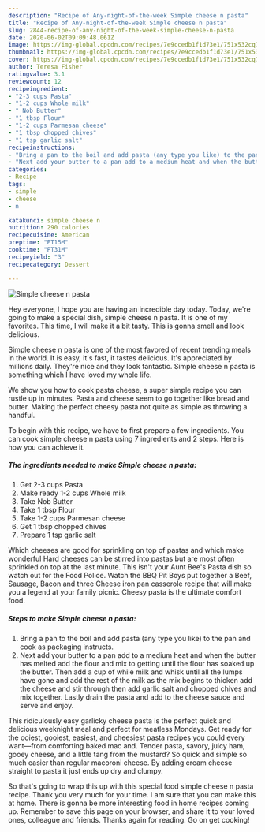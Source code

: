 ```yaml
---
description: "Recipe of Any-night-of-the-week Simple cheese n pasta"
title: "Recipe of Any-night-of-the-week Simple cheese n pasta"
slug: 2844-recipe-of-any-night-of-the-week-simple-cheese-n-pasta
date: 2020-06-02T09:09:48.061Z
image: https://img-global.cpcdn.com/recipes/7e9ccedb1f1d73e1/751x532cq70/simple-cheese-n-pasta-recipe-main-photo.jpg
thumbnail: https://img-global.cpcdn.com/recipes/7e9ccedb1f1d73e1/751x532cq70/simple-cheese-n-pasta-recipe-main-photo.jpg
cover: https://img-global.cpcdn.com/recipes/7e9ccedb1f1d73e1/751x532cq70/simple-cheese-n-pasta-recipe-main-photo.jpg
author: Teresa Fisher
ratingvalue: 3.1
reviewcount: 12
recipeingredient:
- "2-3 cups Pasta"
- "1-2 cups Whole milk"
- " Nob Butter"
- "1 tbsp Flour"
- "1-2 cups Parmesan cheese"
- "1 tbsp chopped chives"
- "1 tsp garlic salt"
recipeinstructions:
- "Bring a pan to the boil and add pasta (any type you like) to the pan and cook as packaging instructs."
- "Next add your butter to a pan add to a medium heat and when the butter has melted add the flour and mix to getting until the flour has soaked up the butter. Then add a cup of while milk and whisk until all the lumps have gone and add the rest of the milk as the mix begins to thicken add the cheese and stir through then add garlic salt and chopped chives and mix together. Lastly drain the pasta and add to the cheese sauce and serve and enjoy."
categories:
- Recipe
tags:
- simple
- cheese
- n

katakunci: simple cheese n 
nutrition: 290 calories
recipecuisine: American
preptime: "PT15M"
cooktime: "PT31M"
recipeyield: "3"
recipecategory: Dessert

---
```



![Simple cheese n pasta](https://img-global.cpcdn.com/recipes/7e9ccedb1f1d73e1/751x532cq70/simple-cheese-n-pasta-recipe-main-photo.jpg)

Hey everyone, I hope you are having an incredible day today. Today, we're going to make a special dish, simple cheese n pasta. It is one of my favorites. This time, I will make it a bit tasty. This is gonna smell and look delicious.

Simple cheese n pasta is one of the most favored of recent trending meals in the world. It is easy, it's fast, it tastes delicious. It's appreciated by millions daily. They're nice and they look fantastic. Simple cheese n pasta is something which I have loved my whole life.

We show you how to cook pasta cheese, a super simple recipe you can rustle up in minutes. Pasta and cheese seem to go together like bread and butter. Making the perfect cheesy pasta not quite as simple as throwing a handful.


To begin with this recipe, we have to first prepare a few ingredients. You can cook simple cheese n pasta using 7 ingredients and 2 steps. Here is how you can achieve it.

<!--inarticleads1-->

##### The ingredients needed to make Simple cheese n pasta:

1. Get 2-3 cups Pasta
1. Make ready 1-2 cups Whole milk
1. Take  Nob Butter
1. Take 1 tbsp Flour
1. Take 1-2 cups Parmesan cheese
1. Get 1 tbsp chopped chives
1. Prepare 1 tsp garlic salt


Which cheeses are good for sprinkling on top of pastas and which make wonderful Hard cheeses can be stirred into pastas but are most often sprinkled on top at the last minute. This isn&#39;t your Aunt Bee&#39;s Pasta dish so watch out for the Food Police. Watch the BBQ Pit Boys put together a Beef, Sausage, Bacon and three Cheese iron pan casserole recipe that will make you a legend at your family picnic. Cheesy pasta is the ultimate comfort food. 

<!--inarticleads2-->

##### Steps to make Simple cheese n pasta:

1. Bring a pan to the boil and add pasta (any type you like) to the pan and cook as packaging instructs.
1. Next add your butter to a pan add to a medium heat and when the butter has melted add the flour and mix to getting until the flour has soaked up the butter. Then add a cup of while milk and whisk until all the lumps have gone and add the rest of the milk as the mix begins to thicken add the cheese and stir through then add garlic salt and chopped chives and mix together. Lastly drain the pasta and add to the cheese sauce and serve and enjoy.


This ridiculously easy garlicky cheese pasta is the perfect quick and delicious weeknight meal and perfect for meatless Mondays. Get ready for the ooiest, gooiest, easiest, and cheesiest pasta recipes you could every want—from comforting baked mac and. Tender pasta, savory, juicy ham, gooey cheese, and a little tang from the mustard? So quick and simple so much easier than regular macoroni cheese. By adding cream cheese straight to pasta it just ends up dry and clumpy. 

So that's going to wrap this up with this special food simple cheese n pasta recipe. Thank you very much for your time. I am sure that you can make this at home. There is gonna be more interesting food in home recipes coming up. Remember to save this page on your browser, and share it to your loved ones, colleague and friends. Thanks again for reading. Go on get cooking!
